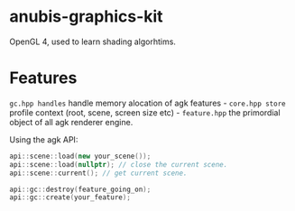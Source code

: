 # anubis-graphics-kit

OpenGL 4, used to learn shading algorhtims.

# Features

`gc.hpp handles` handle memory alocation of agk features - `core.hpp store` profile context (root, scene, screen size etc) - `feature.hpp` the primordial object of all agk renderer engine.

Using the agk API:
```c++
api::scene::load(new your_scene());
api::scene::load(nullptr); // close the current scene.
api::scene::current(); // get current scene.

api::gc::destroy(feature_going_on);
api::gc::create(your_feature);
```
